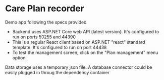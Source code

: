 # Care Plan recorder

Demo app following the specs provided

* Backend uses ASP.NET Core web API (latest version). It's configured to run on ports 50255 and 44390
* This is a regular React client based on ASP.NET "react" standard template. It's configured to run on port 44438
* To test the management screen, click on the "Plan management" menu option
        
Data storage uses a temporary json file. A database connector could be easily plugged in throug the dependency container
        